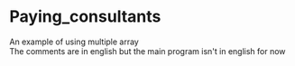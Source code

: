 # Paying_consultants
An example of using multiple array  
The comments are in english but the main program isn't in english for now
